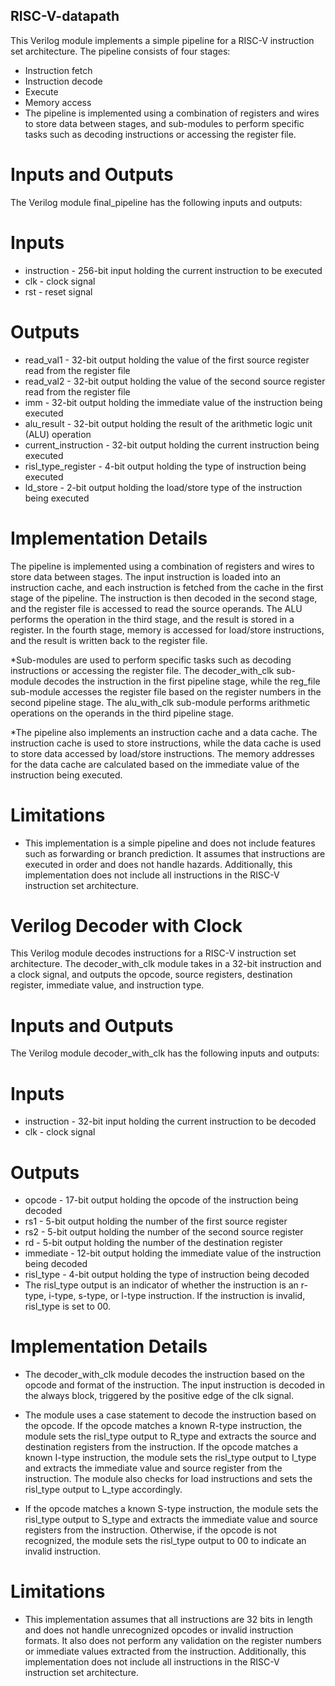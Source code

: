 ## RISC-V-datapath
This Verilog module implements a simple pipeline for a RISC-V instruction set architecture. The pipeline consists of four stages:

* Instruction fetch
* Instruction decode
* Execute
* Memory access
* The pipeline is implemented using a combination of registers and wires to store data between stages, and sub-modules to perform specific tasks such as decoding instructions or accessing the register file.

# Inputs and Outputs
The Verilog module final_pipeline has the following inputs and outputs:

# Inputs
* instruction - 256-bit input holding the current instruction to be executed
* clk - clock signal
* rst - reset signal

# Outputs
* read_val1 - 32-bit output holding the value of the first source register read from the register file
* read_val2 - 32-bit output holding the value of the second source register read from the register file
* imm - 32-bit output holding the immediate value of the instruction being executed
* alu_result - 32-bit output holding the result of the arithmetic logic unit (ALU) operation
* current_instruction - 32-bit output holding the current instruction being executed
* risl_type_register - 4-bit output holding the type of instruction being executed
* ld_store - 2-bit output holding the load/store type of the instruction being executed

# Implementation Details
The pipeline is implemented using a combination of registers and wires to store data between stages. The input instruction is loaded into an instruction cache, and each instruction is fetched from the cache in the first stage of the pipeline. The instruction is then decoded in the second stage, and the register file is accessed to read the source operands. The ALU performs the operation in the third stage, and the result is stored in a register. In the fourth stage, memory is accessed for load/store instructions, and the result is written back to the register file.

*Sub-modules are used to perform specific tasks such as decoding instructions or accessing the register file. The decoder_with_clk sub-module decodes the instruction in the first pipeline stage, while the reg_file sub-module accesses the register file based on the register numbers in the second pipeline stage. The alu_with_clk sub-module performs arithmetic operations on the operands in the third pipeline stage.

*The pipeline also implements an instruction cache and a data cache. The instruction cache is used to store instructions, while the data cache is used to store data accessed by load/store instructions. The memory addresses for the data cache are calculated based on the immediate value of the instruction being executed.

# Limitations
* This implementation is a simple pipeline and does not include features such as forwarding or branch prediction. It assumes that instructions are executed in order and does not handle hazards. Additionally, this implementation does not include all instructions in the RISC-V instruction set architecture.


# Verilog Decoder with Clock
This Verilog module decodes instructions for a RISC-V instruction set architecture. The decoder_with_clk module takes in a 32-bit instruction and a clock signal, and outputs the opcode, source registers, destination register, immediate value, and instruction type.

# Inputs and Outputs
The Verilog module decoder_with_clk has the following inputs and outputs:

# Inputs
* instruction - 32-bit input holding the current instruction to be decoded
* clk - clock signal
# Outputs
* opcode - 17-bit output holding the opcode of the instruction being decoded
* rs1 - 5-bit output holding the number of the first source register
* rs2 - 5-bit output holding the number of the second source register
* rd - 5-bit output holding the number of the destination register
* immediate - 12-bit output holding the immediate value of the instruction being decoded
* risl_type - 4-bit output holding the type of instruction being decoded
* The risl_type output is an indicator of whether the instruction is an r-type, i-type, s-type, or l-type instruction. If the instruction is invalid, risl_type is set to 00.

# Implementation Details
* The decoder_with_clk module decodes the instruction based on the opcode and format of the instruction. The input instruction is decoded in the always block, triggered by the positive edge of the clk signal.

* The module uses a case statement to decode the instruction based on the opcode. If the opcode matches a known R-type instruction, the module sets the risl_type output to R_type and extracts the source and destination registers from the instruction. If the opcode matches a known I-type instruction, the module sets the risl_type output to I_type and extracts the immediate value and source register from the instruction. The module also checks for load instructions and sets the risl_type output to L_type accordingly.

* If the opcode matches a known S-type instruction, the module sets the risl_type output to S_type and extracts the immediate value and source registers from the instruction. Otherwise, if the opcode is not recognized, the module sets the risl_type output to 00 to indicate an invalid instruction.

# Limitations
* This implementation assumes that all instructions are 32 bits in length and does not handle unrecognized opcodes or invalid instruction formats. It also does not perform any validation on the register numbers or immediate values extracted from the instruction. Additionally, this implementation does not include all instructions in the RISC-V instruction set architecture.
